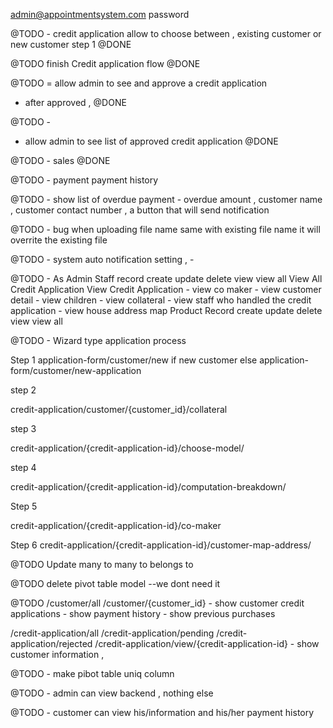 
admin@appointmentsystem.com
password

@TODO -
credit application allow to choose between , 
existing customer 
or
new customer
step 1
@DONE
 

@TODO 
finish
Credit application flow
@DONE

@TODO 
= allow admin to see and approve a credit application
- after approved , 
@DONE

@TODO - 
- allow admin to see list of approved credit application
@DONE

@TODO - sales
@DONE

@TODO - 
payment
payment history

@TODO - 
show list of overdue payment
    - overdue amount , customer name , customer contact number , a button that will send notification 
     

@TODO - bug
when uploading file name same with existing file name 
it will overrite the existing file 

@TODO - 
system auto notification setting , 
    - 

@TODO -
As Admin
    Staff record
        create
        update
        delete
        view
        view all
    View All Credit Application
    View Credit Application
        - view co maker
        - view customer detail
            - view children
        - view collateral
        - view staff who handled the credit application
        - view house address map
    Product Record
        create
        update
        delete
        view
        view all
        

@TODO - Wizard type application process

Step 1
application-form/customer/new
if new customer
else 
application-form/customer/new-application 

step 2 

credit-application/customer/{customer_id}/collateral

step 3

credit-application/{credit-application-id}/choose-model/

step 4

credit-application/{credit-application-id}/computation-breakdown/

Step 5

credit-application/{credit-application-id}/co-maker

Step 6 
credit-application/{credit-application-id}/customer-map-address/

@TODO
Update many to many 
to belongs to

@TODO 
delete pivot table model
--we dont need it

@TODO
/customer/all
/customer/{customer_id}
    - show customer credit applications
    - show payment history
    - show previous purchases

/credit-application/all
/credit-application/pending
/credit-application/rejected
/credit-application/view/{credit-application-id}
    - show customer information , 

@TODO - make pibot table uniq column


@TODO - admin can view backend  , nothing else 

@TODO - customer can view his/information and his/her payment history
